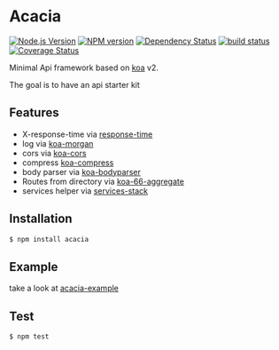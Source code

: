 # Acacia

[![Node.js Version][node-image]][node-url]
[![NPM version][npm-image]][npm-url]
[![Dependency Status][dep-image]][dep-url]
[![build status][travis-image]][travis-url]
[![Coverage Status][cov-img]][cov-url]

Minimal Api framework based on [koa](https://github.com/koajs/koa/tree/v2.x) v2.

The goal is to have an api starter kit

## Features

- X-response-time via [response-time](https://github.com/koajs/response-time)
- log via [koa-morgan](https://github.com/koa-modules/morgan)
- cors via [koa-cors](https://github.com/evert0n/koa-cors)
- compress [koa-compress](https://github.com/koajs/compress)
- body parser via [koa-bodyparser](https://github.com/koajs/bodyparser/tree/3.x)
- Routes from directory via [koa-66-aggregate](https://github.com/menems/koa-66-aggregate)
- services helper via [services-stack](https://github.com/menems/services-stack)


## Installation

```bash
$ npm install acacia
```

## Example

take a look at [acacia-example](https://github.com/menems/acacia-example)

## Test

```bash
$ npm test

```

[node-image]: https://img.shields.io/node/v/acacia.svg?style=flat-square
[node-url]: https://nodejs.org
[npm-image]: https://img.shields.io/npm/v/acacia.svg?style=flat-square
[npm-url]: https://npmjs.org/package/acacia
[travis-image]: https://img.shields.io/travis/menems/acacia/master.svg?style=flat-square
[travis-url]: https://travis-ci.org/menems/acacia
[cov-img]: https://coveralls.io/repos/menems/acacia/badge.svg?branch=master&service=github
[cov-url]: https://coveralls.io/github/menems/acacia?branch=master
[dep-image]: http://david-dm.org/menems/acacia.svg?style=flat-square
[dep-url]:http://david-dm.org/menems/acacia
